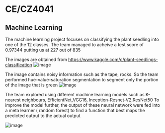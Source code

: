 # CE/CZ4041

<!-- ABOUT THE PROJECT -->
## Machine Learning

The machine learning project focuses on classifying the plant seedling into one of the 12 classes. The team managed to acheive a test score of 0.97344 putting us at 227 out of 835

The images are obtained from https://www.kaggle.com/c/plant-seedlings-classification
![image](https://user-images.githubusercontent.com/76080326/200122458-d30d2611-5853-4866-8327-23ec42b467df.png)

The image contains noisy information such as the tape, rocks. So the team performed hue-value-saturation segmentation to segment only the portion of the image that is green
![image](https://user-images.githubusercontent.com/76080326/200122508-c956fe46-eca8-46bb-b35e-d0c40454b091.png)

The team explored using different machine learning models such as K-nearest neighbours, EfficientNet,VGG16, Inception-Resnet-V2,ResNet50
To improve the model further, the output of these neural network were fed into a meta learner ( random forest) to find a function that best maps the predicted output to the actual output

![image](https://user-images.githubusercontent.com/76080326/200122651-8528fd16-30ef-474a-9ea5-e17dc622a38c.png)

